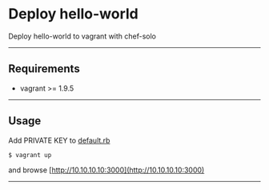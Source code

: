 # Deploy hello-world

Deploy hello-world to vagrant with chef-solo

---

## Requirements

* vagrant >= 1.9.5

---

## Usage

Add PRIVATE KEY to [default.rb](https://github.com/Sadathossain/devopstest/blob/master/chef/cookbooks/helloworldexpress/recipes/default.rb)


```sh
$ vagrant up
```
and browse [http://10.10.10.10:3000](http://10.10.10.10:3000)

---
